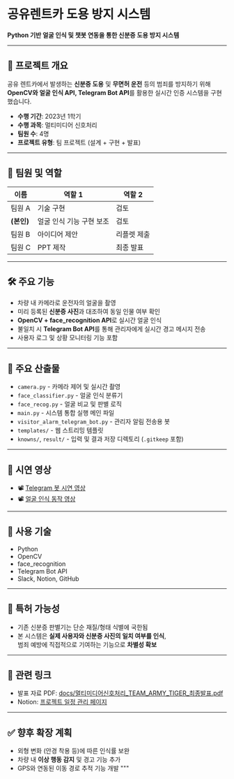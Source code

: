 # 공유렌트카 도용 방지 시스템

**Python 기반 얼굴 인식 및 챗봇 연동을 통한 신분증 도용 방지 시스템**

---

## 📌 프로젝트 개요

공유 렌트카에서 발생하는 **신분증 도용** 및 **무면허 운전** 등의 범죄를 방지하기 위해  
**OpenCV와 얼굴 인식 API, Telegram Bot API**를 활용한 실시간 인증 시스템을 구현했습니다.

- **수행 기간**: 2023년 1학기  
- **수행 과목**: 멀티미디어 신호처리  
- **팀원 수**: 4명  
- **프로젝트 유형**: 팀 프로젝트 (설계 + 구현 + 발표)

---

## 👤 팀원 및 역할

| 이름       | 역할 1                  | 역할 2                    |
|------------|--------------------------|----------------------------|
| 팀원 A     | 기술 구현                | 검토                       |
| **(본인)** | 얼굴 인식 기능 구현 보조 | 검토                       |
| 팀원 B     | 아이디어 제안            | 리플렛 제출                |
| 팀원 C     | PPT 제작                 | 최종 발표                  |

---

## 🛠️ 주요 기능

- 차량 내 카메라로 운전자의 얼굴을 촬영
- 미리 등록된 **신분증 사진**과 대조하여 동일 인물 여부 확인
- **OpenCV + face_recognition API**로 실시간 얼굴 인식
- 불일치 시 **Telegram Bot API**를 통해 관리자에게 실시간 경고 메시지 전송
- 사용자 로그 및 상황 모니터링 기능 포함

---

## 📂 주요 산출물

- `camera.py` - 카메라 제어 및 실시간 촬영
- `face_classifier.py` - 얼굴 인식 분류기
- `face_recog.py` - 얼굴 비교 및 판별 로직
- `main.py` - 시스템 통합 실행 메인 파일
- `visitor_alarm_telegram_bot.py` - 관리자 알림 전송용 봇
- `templates/` - 웹 스트리밍 템플릿
- `knowns/`, `result/` - 입력 및 결과 저장 디렉토리 (`.gitkeep` 포함)

---

## 🎥 시연 영상

- 📽️ [Telegram 봇 시연 영상](https://youtube.com/shorts/Ox8f2rt5Z0U?feature=share)
- 📽️ [얼굴 인식 동작 영상](https://youtube.com/shorts/UaI0TedMhJQ?feature=share)

---

## 🧠 사용 기술

- Python  
- OpenCV  
- face_recognition  
- Telegram Bot API  
- Slack, Notion, GitHub

---

## 🔐 특허 가능성

- 기존 신분증 판별기는 단순 재질/형태 식별에 국한됨
- 본 시스템은 **실제 사용자와 신분증 사진의 일치 여부를 인식**,  
  범죄 예방에 직접적으로 기여하는 기능으로 **차별성 확보**

---

## 📎 관련 링크

- 발표 자료 PDF: [docs/멀티미디어신호처리_TEAM_ARMY_TIGER_최종발표.pdf](https://github.com/Kim-geun-woo/Rental-Car-Theft-Prevention-System-Project/blob/main/docs/%EB%A9%80%ED%8B%B0%EB%AF%B8%EB%94%94%EC%96%B4%EC%8B%A0%ED%98%B8%EC%B2%98%EB%A6%AC_TEAM_ARMY_TIGER_%EC%B5%9C%EC%A2%85%EB%B0%9C%ED%91%9C.pdf)
- Notion: [프로젝트 일정 관리 페이지](https://picturesque-lunch-045.notion.site/306b2b04d5ae40ae8d0092c35cc3ad56?v=8ba4b28f5f594e75a6016985db4b8941&pvs=74)

---

## ✅ 향후 확장 계획

- 외형 변화 (안경 착용 등)에 따른 인식률 보완
- 차량 내 **이상 행동 감지** 및 경고 기능 추가
- GPS와 연동된 이동 경로 추적 기능 개발
"""
